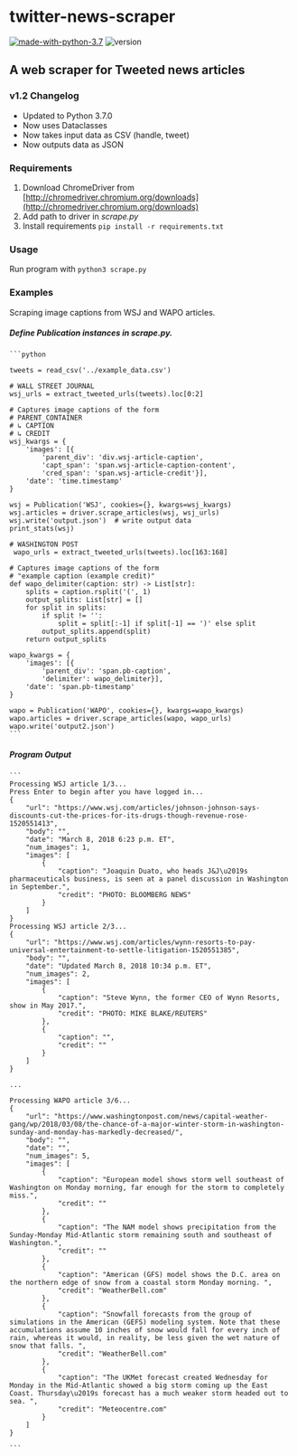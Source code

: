 # twitter-news-scraper
[![made-with-python-3.7](https://img.shields.io/badge/Made%20with-Python%203.7-1CABE2.svg)](https://www.python.org/) ![version](https://img.shields.io/badge/version-1.2-brightgreen.svg)

## A web scraper for Tweeted news articles

### v1.2 Changelog
* Updated to Python 3.7.0
* Now uses Dataclasses
* Now takes input data as CSV (handle, tweet)
* Now outputs data as JSON 

### Requirements
1. Download ChromeDriver from [http://chromedriver.chromium.org/downloads](http://chromedriver.chromium.org/downloads)
2. Add path to driver in _scrape.py_
3. Install requirements `pip install -r requirements.txt`

### Usage
Run program with `python3 scrape.py`

### Examples

Scraping image captions from WSJ and WAPO articles. 

##### Define Publication instances in _scrape.py_.
    ```python
    
    tweets = read_csv('../example_data.csv')

    # WALL STREET JOURNAL
    wsj_urls = extract_tweeted_urls(tweets).loc[0:2]

    # Captures image captions of the form
    # PARENT_CONTAINER
    # ↳ CAPTION
    # ↳ CREDIT
    wsj_kwargs = {
        'images': [{
            'parent_div': 'div.wsj-article-caption',
            'capt_span': 'span.wsj-article-caption-content',
            'cred_span': 'span.wsj-article-credit'}],
        'date': 'time.timestamp'
    }

    wsj = Publication('WSJ', cookies={}, kwargs=wsj_kwargs)
    wsj.articles = driver.scrape_articles(wsj, wsj_urls)
    wsj.write('output.json')  # write output data
    print_stats(wsj)

    # WASHINGTON POST
     wapo_urls = extract_tweeted_urls(tweets).loc[163:168]
 
    # Captures image captions of the form
    # "example caption (example credit)"
    def wapo_delimiter(caption: str) -> List[str]:
        splits = caption.rsplit('(', 1)
        output_splits: List[str] = []
        for split in splits:
            if split != '':
                split = split[:-1] if split[-1] == ')' else split
            output_splits.append(split)
        return output_splits

    wapo_kwargs = {
        'images': [{
            'parent_div': 'span.pb-caption',
            'delimiter': wapo_delimiter}],
        'date': 'span.pb-timestamp'
    }

    wapo = Publication('WAPO', cookies={}, kwargs=wapo_kwargs)
    wapo.articles = driver.scrape_articles(wapo, wapo_urls)
    wapo.write('output2.json')
    ```

##### Program Output
    ```
    Processing WSJ article 1/3...
    Press Enter to begin after you have logged in...
    {
        "url": "https://www.wsj.com/articles/johnson-johnson-says-discounts-cut-the-prices-for-its-drugs-though-revenue-rose-1520551413",
        "body": "",
        "date": "March 8, 2018 6:23 p.m. ET",
        "num_images": 1,
        "images": [
            {
                "caption": "Joaquin Duato, who heads J&J\u2019s pharmaceuticals business, is seen at a panel discussion in Washington in September.",
                "credit": "PHOTO: BLOOMBERG NEWS"
            }
        ]
    }
    Processing WSJ article 2/3...
    {
        "url": "https://www.wsj.com/articles/wynn-resorts-to-pay-universal-entertainment-to-settle-litigation-1520551385",
        "body": "",
        "date": "Updated March 8, 2018 10:34 p.m. ET",
        "num_images": 2,
        "images": [
            {
                "caption": "Steve Wynn, the former CEO of Wynn Resorts, show in May 2017.",
                "credit": "PHOTO: MIKE BLAKE/REUTERS"
            },
            {
                "caption": "",
                "credit": ""
            }
        ]
    }
    
    ...
    
    Processing WAPO article 3/6...
    {
        "url": "https://www.washingtonpost.com/news/capital-weather-gang/wp/2018/03/08/the-chance-of-a-major-winter-storm-in-washington-sunday-and-monday-has-markedly-decreased/",
        "body": "",
        "date": "",
        "num_images": 5,
        "images": [
            {
                "caption": "European model shows storm well southeast of Washington on Monday morning, far enough for the storm to completely miss.",
                "credit": ""
            },
            {
                "caption": "The NAM model shows precipitation from the Sunday-Monday Mid-Atlantic storm remaining south and southeast of Washington.",
                "credit": ""
            },
            {
                "caption": "American (GFS) model shows the D.C. area on the northern edge of snow from a coastal storm Monday morning. ",
                "credit": "WeatherBell.com"
            },
            {
                "caption": "Snowfall forecasts from the group of simulations in the American (GEFS) modeling system. Note that these accumulations assume 10 inches of snow would fall for every inch of rain, whereas it would, in reality, be less given the wet nature of snow that falls. ",
                "credit": "WeatherBell.com"
            },
            {
                "caption": "The UKMet forecast created Wednesday for Monday in the Mid-Atlantic showed a big storm coming up the East Coast. Thursday\u2019s forecast has a much weaker storm headed out to sea. ",
                "credit": "Meteocentre.com"
            }
        ]
    }
    
    ```

